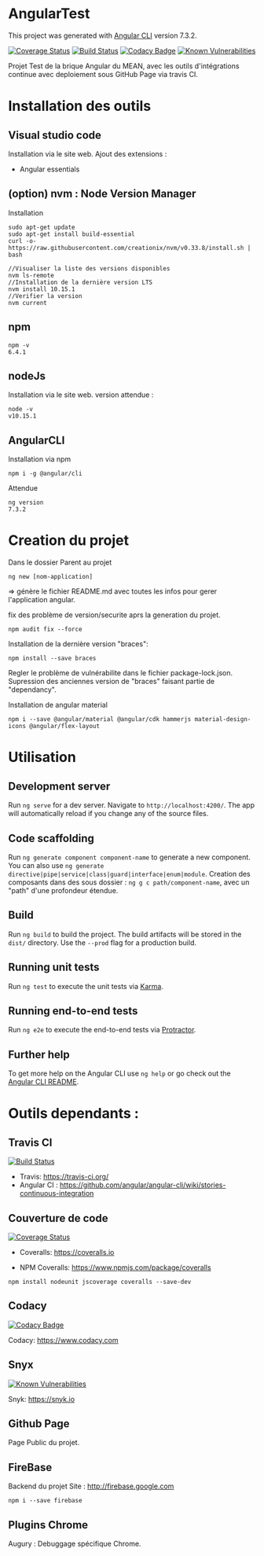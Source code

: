 # AngularTest

This project was generated with [Angular CLI](https://github.com/angular/angular-cli) version 7.3.2.

[![Coverage Status](https://coveralls.io/repos/github/kague/angular-test/badge.svg?branch=master)](https://coveralls.io/github/kague/angular-test?branch=master)
[![Build Status](https://travis-ci.org/kague/angular-test.svg?branch=master)](https://travis-ci.org/kague/angular-test)
[![Codacy Badge](https://api.codacy.com/project/badge/Grade/9938dca984ed476181573da962240348)](https://www.codacy.com/app/kague/angular-test?utm_source=github.com&amp;utm_medium=referral&amp;utm_content=kague/angular-test&amp;utm_campaign=Badge_Grade)
[![Known Vulnerabilities](https://snyk.io/test/github/kague/angular-test/badge.svg?targetFile=package.json)](https://snyk.io/test/github/kague/angular-test?targetFile=package.json)

Projet Test de la brique Angular du MEAN, avec les outils d'intégrations continue avec deploiement sous GitHub Page via travis CI.


# Installation des outils
## Visual studio code
Installation via le site web. Ajout des extensions :
- Angular essentials

## (option) nvm : Node Version Manager 
Installation
```
sudo apt-get update
sudo apt-get install build-essential
curl -o- https://raw.githubusercontent.com/creationix/nvm/v0.33.8/install.sh | bash

//Visualiser la liste des versions disponibles
nvm ls-remote
//Installation de la dernière version LTS
nvm install 10.15.1
//Verifier la version
nvm current
```

## npm
```
npm -v
6.4.1
```

## nodeJs
Installation via le site web.
version attendue :
```
node -v
v10.15.1
```

## AngularCLI
Installation via npm
```
npm i -g @angular/cli
```
Attendue
```
ng version
7.3.2
```

# Creation du projet
Dans le dossier Parent au projet
```
ng new [nom-application]
```
=> génère le fichier README.md avec toutes les infos pour gerer l'application angular.

fix des problème de version/securite aprs la generation du projet.
```
npm audit fix --force
```
Installation de la dernière version "braces":
```
npm install --save braces
```
Regler le problème de vulnérabilite dans le fichier package-lock.json. 
Supression des anciennes version de "braces" faisant partie de "dependancy".

Installation de angular material 
```
npm i --save @angular/material @angular/cdk hammerjs material-design-icons @angular/flex-layout
```


# Utilisation 
## Development server

Run `ng serve` for a dev server. Navigate to `http://localhost:4200/`. The app will automatically reload if you change any of the source files.

## Code scaffolding

Run `ng generate component component-name` to generate a new component. You can also use `ng generate directive|pipe|service|class|guard|interface|enum|module`.
Creation des composants dans des sous dossier : `ng g c path/component-name`, avec un "path" d'une profondeur étendue.

## Build

Run `ng build` to build the project. The build artifacts will be stored in the `dist/` directory. Use the `--prod` flag for a production build.

## Running unit tests

Run `ng test` to execute the unit tests via [Karma](https://karma-runner.github.io).

## Running end-to-end tests

Run `ng e2e` to execute the end-to-end tests via [Protractor](http://www.protractortest.org/).

## Further help

To get more help on the Angular CLI use `ng help` or go check out the [Angular CLI README](https://github.com/angular/angular-cli/blob/master/README.md).

# Outils dependants :

## Travis CI
[![Build Status](https://travis-ci.org/kague/angular-test.svg?branch=master)](https://travis-ci.org/kague/angular-test)

- Travis: https://travis-ci.org/ 
- Angular CI : https://github.com/angular/angular-cli/wiki/stories-continuous-integration

## Couverture de code
[![Coverage Status](https://coveralls.io/repos/github/kague/angular-test/badge.svg?branch=master)](https://coveralls.io/github/kague/angular-test?branch=master)

- Coveralls: https://coveralls.io 

- NPM Coveralls: https://www.npmjs.com/package/coveralls
```
npm install nodeunit jscoverage coveralls --save-dev
```

## Codacy
[![Codacy Badge](https://api.codacy.com/project/badge/Grade/9938dca984ed476181573da962240348)](https://www.codacy.com/app/kague/angular-test?utm_source=github.com&amp;utm_medium=referral&amp;utm_content=kague/angular-test&amp;utm_campaign=Badge_Grade)

 Codacy: https://www.codacy.com

## Snyx
[![Known Vulnerabilities](https://snyk.io/test/github/kague/angular-test/badge.svg?targetFile=package.json)](https://snyk.io/test/github/kague/angular-test?targetFile=package.json)

Snyk: https://snyk.io

## Github Page
Page Public du projet.

## FireBase
Backend du projet
Site : http://firebase.google.com
```
npm i --save firebase
```

## Plugins Chrome
Augury : Debuggage spécifique Chrome.
